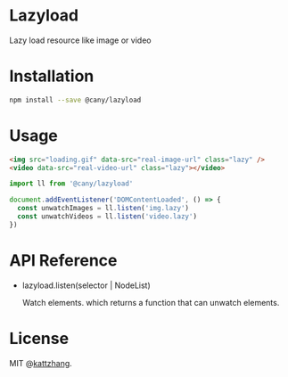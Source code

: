 # Lazyload

Lazy load resource like image or video

# Installation

```sh
npm install --save @cany/lazyload
```

# Usage

```html
<img src="loading.gif" data-src="real-image-url" class="lazy" />
<video data-src="real-video-url" class="lazy"></video>
```

```js
import ll from '@cany/lazyload'

document.addEventListener('DOMContentLoaded', () => {
  const unwatchImages = ll.listen('img.lazy')
  const unwatchVideos = ll.listen('video.lazy')
})
```

# API Reference

- lazyload.listen(selector | NodeList)

  Watch elements. which returns a function that can unwatch elements.

# License

MIT @[kattzhang](https://github.com/kattzhang).
